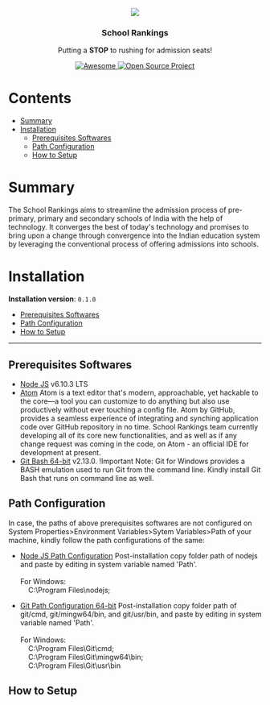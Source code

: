 <p align="center"><img src="http://i.imgur.com/gpWujVW.jpg"></p>

<h3 align="center">School Rankings</h3>
<p align="center">
  Putting a <strong>STOP</strong> to rushing for admission seats!
</p>
<p align="center">
  <a href="https://github.com/rishimehta365/SR_OS_Dev_Git_Repository_0.1.0">
    <img alt="Awesome" src="https://img.shields.io/badge/SR-school--rankings-orange.svg">
  </a>
  <a href="https://github.com/rishimehta365/SR_OS_Dev_Git_Repository_0.1.0">
	<img alt="Open Source Project" src="https://img.shields.io/badge/OS-open--source--project-blue.svg">
  </a>
</p>

# Contents

- [Summary](#summary)
- [Installation](#installation)
  - [Prerequisites Softwares](#prerequisites-softwares)
  - [Path Configuration](#path-configuration)
  - [How to Setup](#how-to-setup)


# Summary

The School Rankings aims to streamline the admission process of pre-primary, primary and secondary schools of India with the help of technology. It converges the best of today's technology and promises to bring upon a change through convergence into the Indian education system by leveraging the conventional process of offering admissions into schools.

# Installation

**Installation version**: `0.1.0`

- [Prerequisites Softwares](#prerequisites-softwares)
- [Path Configuration](#path-configuration)
- [How to Setup](#how-to-setup)


---

## Prerequisites Softwares

- [Node JS](https://nodejs.org/en/) v6.10.3 LTS
- [Atom](https://atom.io/) Atom is a text editor that's modern, approachable, yet hackable to the core—a tool you can customize to do anything but also use productively without ever touching a config file. Atom by GitHub, provides a seamless experience of integrating and synching application code over GitHub repository in no time.
School Rankings team currently developing all of its core new functionalities, and as well as if any change request was coming in the code, on Atom - an official IDE for development at present.  
- [Git Bash 64-bit](https://git-scm.com/download/) v2.13.0.
  !Important Note: Git for Windows provides a BASH emulation used to run Git from the command line. Kindly install Git Bash that runs on command line as well.

## Path Configuration  

In case, the paths of above prerequisites softwares are not configured on System Properties>Environment Variables>Sytem Variables>Path of your machine, kindly follow the path configurations of the same:

- [Node JS Path Configuration](#nodejs-path-config) Post-installation copy folder path of nodejs and paste by editing in system variable named 'Path'.<br>  
For Windows:<br>&nbsp;&nbsp;&nbsp;&nbsp;C:\Program Files\nodejs\;

- [Git Path Configuration 64-bit](#git-bash-path-config) Post-installation copy folder path of git/cmd, git/mingw64/bin, and git/usr/bin, and paste by editing in system variable named 'Path'.<br><br>
For Windows:<br>&nbsp;&nbsp;&nbsp;&nbsp;C:\Program Files\Git\cmd;<br>&nbsp;&nbsp;&nbsp;
C:\Program Files\Git\mingw64\bin;<br>&nbsp;&nbsp;&nbsp;&nbsp;C:\Program Files\Git\usr\bin

## How to Setup
